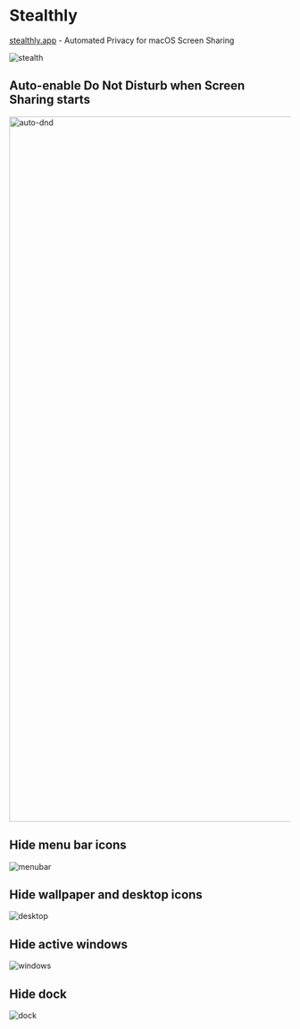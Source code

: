 # Stealthly
[stealthly.app](https://stealthly.app) - Automated Privacy for macOS Screen Sharing

![stealth](https://github.com/user-attachments/assets/f038d5b2-9137-4047-bf2d-ba0acc98fda9)

## Auto-enable Do Not Disturb when Screen Sharing starts
<img width="1262" alt="auto-dnd" src="https://github.com/user-attachments/assets/66fc31d2-e3df-40db-9dc5-e492dbb570d1" />

## Hide menu bar icons
![menubar](https://github.com/user-attachments/assets/2ecef25b-6ace-44dd-ad2a-622db1399c99)

## Hide wallpaper and desktop icons
![desktop](https://github.com/user-attachments/assets/9f677754-ea7d-4039-991f-190471990516)

## Hide active windows
![windows](https://github.com/user-attachments/assets/1bbf18f9-7f5f-419a-be18-caf9520eeeb8)

## Hide dock
![dock](https://github.com/user-attachments/assets/63ede0cd-f963-4cba-8c5f-eb0895f1faae)
